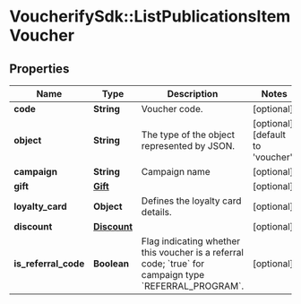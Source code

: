 # VoucherifySdk::ListPublicationsItemVoucher

## Properties

| Name | Type | Description | Notes |
| ---- | ---- | ----------- | ----- |
| **code** | **String** | Voucher code. | [optional] |
| **object** | **String** | The type of the object represented by JSON. | [optional][default to &#39;voucher&#39;] |
| **campaign** | **String** | Campaign name | [optional] |
| **gift** | [**Gift**](Gift.md) |  | [optional] |
| **loyalty_card** | **Object** | Defines the loyalty card details. | [optional] |
| **discount** | [**Discount**](Discount.md) |  | [optional] |
| **is_referral_code** | **Boolean** | Flag indicating whether this voucher is a referral code; &#x60;true&#x60; for campaign type &#x60;REFERRAL_PROGRAM&#x60;. | [optional] |

